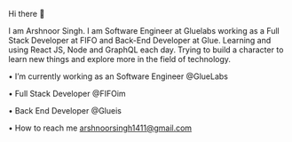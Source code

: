 Hi there 👋

I am Arshnoor Singh. I am Software Engineer at Gluelabs working as a Full Stack Developer at FIFO and Back-End Developer at Glue. Learning and using React JS, Node and GraphQL each day. Trying to build a character to learn new things and explore more in the field of technology. 

•	I’m currently working as an Software Engineer @GlueLabs

•	Full Stack Developer @FIFOim

•	Back End Developer @Glueis

•	How to reach me arshnoorsingh1411@gmail.com

